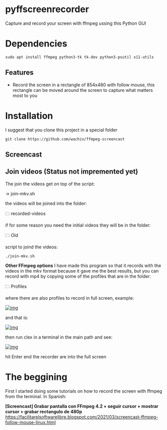 # pyffscreenrecorder
Capture and record your screen with ffmpeg ussing this Python GUI

# Dependencies

```
sudo apt install ffmpeg python3-tk tk-dev python3-psutil x11-utils
```



## Features

- Record the screen in a rectangle of 854x480 with follow mouse, this rectangle can be moved around the screen to capture what matters most to you


# Installation

I suggest that you clone this project in a special folder

```
git clone https://github.com/wachin/ffmpeg-screencast
```



## Screencast





## Join videos (Status not impremented yet)

The join the videos get on top of the script:

→ join-mkv.sh

the videos will be joined into the folder:

🗀 recorded-videos

if for some reason you need the initial videos they will be in the folder:

🗀 Old

script to joind the videos:

```
./join-mkv.sh 
```



**Other FFmpeg options** I have made this program so that it records with the videos in the mkv format because it gave me the best results, but you can record with mp4 by copying some of the profiles that are in the folder:

🗀 Profiles

where there are also profiles to record in full screen, example:

[![img](https://github.com/wachin/ffmpeg-screencast/raw/main/vx_images/570244321122966.png)](https://github.com/wachin/ffmpeg-screencast/blob/main/vx_images/570244321122966.png)

and that is:

[![img](https://github.com/wachin/ffmpeg-screencast/raw/main/vx_images/315614269937310.png)](https://github.com/wachin/ffmpeg-screencast/blob/main/vx_images/315614269937310.png)

then run clex in a terminal in the main path and see:

[![img](https://github.com/wachin/ffmpeg-screencast/raw/main/vx_images/115894179807496.png)](https://github.com/wachin/ffmpeg-screencast/blob/main/vx_images/115894179807496.png)

hit Enter end the recorder are into the full screen

# The beggining



First I started doing some tutorials on how to record the screen with ffmpeg from the terminal. In Spanish:

**[Screencast] Grabar pantalla con FFmpeg 4.2 + seguir cursor + mostrar cursor + grabar rectangulo de 480p** <https://facilitarelsoftwarelibre.blogspot.com/2021/03/screencast-ffmpeg-follow-mouse-linux.html>